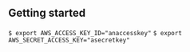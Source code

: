 ## Getting started

```$ export AWS_ACCESS_KEY_ID="anaccesskey"```
```$ export AWS_SECRET_ACCESS_KEY="asecretkey"```